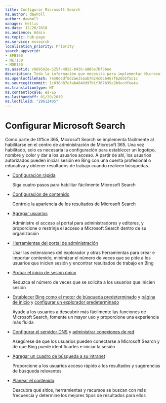 ```yaml
---
title: Configurar Microsoft Search
ms.author: dawholl
author: dawholl
manager: kellis
ms.date: 12/20/2018
ms.audience: Admin
ms.topic: hub-page
ms.service: mssearch
localization_priority: Priority
search.appverid:
- BFB160
- MET150
- MOE150
ms.assetid: c989562e-525f-4922-b436-a885e7bf36ee
description: Toda la información que necesita para implementar Microsoft Search en su organización
ms.openlocfilehash: 7e58d6df8d2ae35aab7d24c05b487f626b5f5c1c
ms.sourcegitcommit: 1c038d87efab4840d97b1f367b39e2b9ecdfee4a
ms.translationtype: HT
ms.contentlocale: es-ES
ms.lasthandoff: 01/29/2019
ms.locfileid: "29612405"
---
```

# <a name="set-up-microsoft-search"></a>Configurar Microsoft Search

Como parte de Office 365, Microsoft Search se implementa fácilmente al habilitarse en el centro de administración de Microsoft 365. Una vez habilitado, solo es necesaria la configuración para establecer un logotipo, nombre y color y dar a los usuarios acceso. A partir de ahí, los usuarios autorizados pueden iniciar sesión en Bing con una cuenta profesional o educativa y obtener resultados de trabajo cuando realicen búsquedas.

- [Configuración rápida](quick-set-up.md)
    
    Siga cuatro pasos para habilitar fácilmente Microsoft Search

- [Configuración de contenido](content-settings.md)
    
    Controle la apariencia de los resultados de Microsoft Search
    
- [Agregar usuarios](add-users.md)
    
    Administre el acceso al portal para administradores y editores, y proporcione o restrinja el acceso a Microsoft Search dentro de su organización
    
- [Herramientas del portal de administración](admin-portal-tools.md)
    
    Usar las extensiones del explorador y otras herramientas para crear e importar contenido, minimizar el número de veces que se pide a los usuarios que inicien sesión y encontrar resultados de trabajo en Bing
    
- [Probar el inicio de sesión único](test-single-sign-on.md)
    
    Reduzca el número de veces que se solicita a los usuarios que inicien sesión
    
- [Establecer Bing como el motor de búsqueda predeterminado](set-default-search-engine.md) y [página de inicio](set-default-homepage.md) y [configurar un explorador predeterminado](set-default-browser.md)
    
    Ayude a los usuarios a descubrir más fácilmente las funciones de Microsoft Search, fomente un mayor uso y proporcione una experiencia más fluida
    
- [Configurar el servidor DNS](advanced-dns-configuration.md) y [administrar conexiones de red](manage-network-connections.md)
    
    Asegúrese de que los usuarios pueden conectarse a Microsoft Search y de que Bing puede identificarles e iniciar la sesión

- [Agregar un cuadro de búsqueda a su intranet](add-a-search-box-to-your-intranet-site.md)

    Proporcione a los usuarios acceso rápido a los resultados y sugerencias de búsqueda relevantes

- [Planear el contenido](plan-your-content.md)
    
    Descubra qué sitios, herramientas y recursos se buscan con más frecuencia y determine los mejores tipos de resultados para ellos

  

